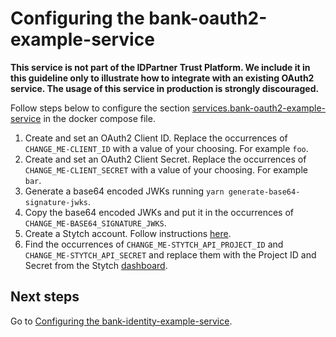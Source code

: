 # Configuring the bank-oauth2-example-service

**This service is not part of the IDPartner Trust Platform. We include it in this guideline only to illustrate how to integrate with an existing OAuth2 service. The usage of this service in production is strongly discouraged.**


Follow steps below to configure the section [services.bank-oauth2-example-service](../docker-compose.yml) in the docker compose file.

1. Create and set an OAuth2 Client ID. Replace the occurrences of `CHANGE_ME-CLIENT_ID` with a value of your choosing. For example `foo`.
1. Create and set an OAuth2 Client Secret. Replace the occurrences of `CHANGE_ME-CLIENT_SECRET` with a value of your choosing. For example `bar`.
1. Generate a base64 encoded JWKs running `yarn generate-base64-signature-jwks`.
1. Copy the base64 encoded JWKs and put it in the occurrences of `CHANGE_ME-BASE64_SIGNATURE_JWKS`.
1. Create a Stytch account. Follow instructions [here](https://stytch.com/start-now).
1. Find the occurrences of `CHANGE_ME-STYTCH_API_PROJECT_ID` and `CHANGE_ME-STYTCH_API_SECRET` and replace them with the Project ID and Secret from the Stytch [dashboard](https://stytch.com/dashboard/api-keys).

## Next steps
Go to [Configuring the bank-identity-example-service](configuring-bank-identity-example-service.md).